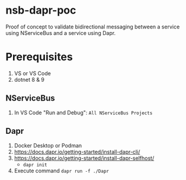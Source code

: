 # nsb-dapr-poc
Proof of concept to validate bidirectional messaging between a service using NServiceBus and a service using Dapr.

# Prerequisites
1. VS or VS Code
1. dotnet 8 & 9

## NServiceBus
1. In VS Code "Run and Debug": `All NServiceBus Projects`


## Dapr
1. Docker Desktop or Podman
1. https://docs.dapr.io/getting-started/install-dapr-cli/
1. https://docs.dapr.io/getting-started/install-dapr-selfhost/
   - `dapr init`
1. Execute command `dapr run -f ./Dapr`
